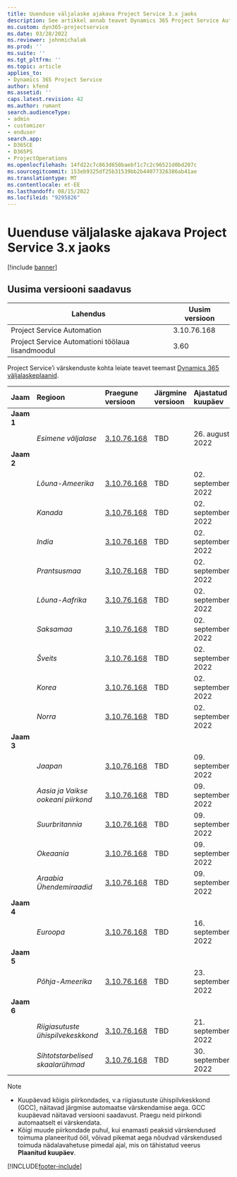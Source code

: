 ```yaml
---
title: Uuenduse väljalaske ajakava Project Service 3.x jaoks
description: See artikkel annab teavet Dynamics 365 Project Service Automation.
ms.custom: dyn365-projectservice
ms.date: 03/28/2022
ms.reviewer: johnmichalak
ms.prod: ''
ms.suite: ''
ms.tgt_pltfrm: ''
ms.topic: article
applies_to:
- Dynamics 365 Project Service
author: kfend
ms.assetid: ''
caps.latest.revision: 42
ms.author: rumant
search.audienceType:
- admin
- customizer
- enduser
search.app:
- D365CE
- D365PS
- ProjectOperations
ms.openlocfilehash: 14fd22c7c863d650baebf1c7c2c96521d0bd207c
ms.sourcegitcommit: 153eb9325df25b31539bb2b44077326386ab41ae
ms.translationtype: MT
ms.contentlocale: et-EE
ms.lasthandoff: 08/15/2022
ms.locfileid: "9295826"
---
```

# <a name="update-release-schedule-for-project-service-3x"></a>Uuenduse väljalaske ajakava Project Service 3.x jaoks

[!include [banner](../includes/psa-now-project-operations.md)]

## <a name="latest-version-availability"></a>Uusima versiooni saadavus

| Lahendus  | Uusim versioon |
|-------|----|
| Project Service Automation    | 3.10.76.168 |
| Project Service Automationi töölaua lisandmoodul                | 3.60          |

Project Service’i värskenduste kohta leiate teavet teemast [Dynamics 365 väljalaskeplaanid](/dynamics365/release-plans/). 

| Jaam  | Regioon | Praegune versioon | Järgmine versioon |  Ajastatud kuupäev
| :---   | :---   | :---   | :---   |:---   |         
|<strong>Jaam 1</strong> | |  |  | |
| | <i>Esimene väljalase</i> | [3.10.76.168](whats-new-ur-45.md) | TBD | 26. august 2022
|<strong>Jaam 2</strong> | |  |  | |
| | <i>Lõuna-Ameerika</i> | [3.10.76.168](whats-new-ur-45.md) | TBD | 02. september 2022
| | <i>Kanada</i> | [3.10.76.168](whats-new-ur-45.md) | TBD | 02. september 2022
| | <i>India</i> | [3.10.76.168](whats-new-ur-45.md) | TBD | 02. september 2022
| | <i>Prantsusmaa</i> | [3.10.76.168](whats-new-ur-45.md) | TBD | 02. september 2022
| | <i>Lõuna-Aafrika</i> | [3.10.76.168](whats-new-ur-45.md) | TBD | 02. september 2022
| | <i>Saksamaa</i> | [3.10.76.168](whats-new-ur-45.md) | TBD | 02. september 2022
| | <i>Šveits</i> | [3.10.76.168](whats-new-ur-45.md) | TBD | 02. september 2022
| | <i>Korea</i> | [3.10.76.168](whats-new-ur-45.md) | TBD | 02. september 2022
| | <i>Norra</i> | [3.10.76.168](whats-new-ur-45.md) | TBD | 02. september 2022
|<strong>Jaam 3</strong> | |  |  | |
| | <i>Jaapan</i> | [3.10.76.168](whats-new-ur-45.md) | TBD | 09. september 2022
| | <i>Aasia ja Vaikse ookeani piirkond</i> | [3.10.76.168](whats-new-ur-45.md) | TBD | 09. september 2022
| | <i>Suurbritannia</i> | [3.10.76.168](whats-new-ur-45.md) | TBD | 09. september 2022
| | <i>Okeaania</i> | [3.10.76.168](whats-new-ur-45.md) | TBD | 09. september 2022
| | <i>Araabia Ühendemiraadid</i> | [3.10.76.168](whats-new-ur-45.md) | TBD | 09. september 2022
|<strong>Jaam 4</strong> | |  |  | |
| | <i>Euroopa</i> | [3.10.76.168](whats-new-ur-45.md) | TBD | 16. september 2022
|<strong>Jaam 5</strong> | |  |  | |
| | <i>Põhja-Ameerika</i> | [3.10.76.168](whats-new-ur-45.md) | TBD | 23. september 2022
|<strong>Jaam 6</strong> | |  |  | |
| | <i>Riigiasutuste ühispilvekeskkond</i> | [3.10.76.168](whats-new-ur-45.md) | TBD | 21. september 2022
| | <i>Sihtotstarbelised skaalarühmad</i> | [3.10.76.168](whats-new-ur-45.md) | TBD | 30. september 2022




>[!Note]
> - Kuupäevad kõigis piirkondades, v.a riigiasutuste ühispilvkeskkond (GCC), näitavad järgmise automaatse värskendamise aega. GCC kuupäevad näitavad versiooni saadavust. Praegu neid piirkondi automaatselt ei värskendata.
> - Kõigi muude piirkondade puhul, kui enamasti peaksid värskendused toimuma planeeritud ööl, võivad pikemat aega nõudvad värskendused toimuda nädalavahetuse pimedal ajal, mis on tähistatud veerus **Plaanitud kuupäev**.


[!INCLUDE[footer-include](../includes/footer-banner.md)]
